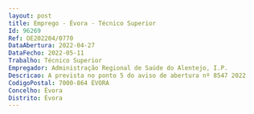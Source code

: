 ```yaml
--- 
layout: post
title: Emprego - Évora - Técnico Superior
Id: 96269
Ref: OE202204/0770
DataAbertura: 2022-04-27
DataFecho: 2022-05-11
Trabalho: Técnico Superior
Empregador: Administração Regional de Saúde do Alentejo, I.P.
Descricao: A prevista no ponto 5 do aviso de abertura nº 8547 2022
CodigoPostal: 7000-864 ÉVORA
Concelho: Évora
Distrito: Évora
--- 
```

